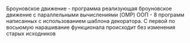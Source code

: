 Броуновское движение - программа реализующая броуновское движение с параллельными вычислениями (OMP)
ООП - 8 программ написанных с использованием шаблона декоратора. С первой по восьюмую нарашивание функционала происходит без изменения старых исходников
